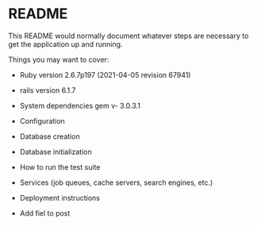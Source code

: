 # README

This README would normally document whatever steps are necessary to get the
application up and running.

Things you may want to cover:

* Ruby version 2.6.7p197 (2021-04-05 revision 67941) 

* rails  version 6.1.7

* System dependencies gem v-  3.0.3.1

* Configuration

* Database creation

* Database initialization

* How to run the test suite

* Services (job queues, cache servers, search engines, etc.)

* Deployment instructions

* Add fiel to post 
